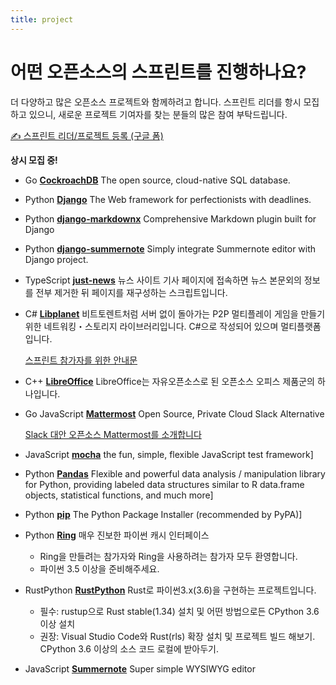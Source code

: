 ```yaml
---
title: project
---
```


# 어떤 오픈소스의 스프린트를 진행하나요?

더 다양하고 많은 오픈소스 프로젝트와 함께하려고 합니다. 스프린트 리더를 항시 모집하고 있으니, 
새로운 프로젝트 기여자를 찾는 분들의 많은 참여 부탁드립니다.

[✍️ 스프린트 리더/프로젝트 등록 (구글 폼)](https://goo.gl/forms/z8zouInWfCt9Qd6X2)

**상시 모집 중!**

* <span>Go</span>
  **[CockroachDB](https://www.cockroachlabs.com/)**
  The open source, cloud-native SQL database.

* <span>Python</span>
  **[Django](https://www.djangoproject.com/)**
  The Web framework for perfectionists with deadlines.

* <span>Python</span>
  **[django-markdownx](https://github.com/neutronX/django-markdownx)**
  Comprehensive Markdown plugin built for Django
  
* <span>Python</span>
  **[django-summernote](https://github.com/summernote/django-summernote)**
  Simply integrate Summernote editor with Django project.

* <span>TypeScript</span>
  **[just-news](https://github.com/disjukr/just-news)**
  뉴스 사이트 기사 페이지에 접속하면 뉴스 본문외의 정보를 전부 제거한 뒤 페이지를 재구성하는 스크립트입니다. 

* <span>C#</span>
  **[Libplanet](https://libplanet.io/)**
  비트토렌트처럼 서버 없이 돌아가는 P2P 멀티플레이 게임을 만들기 위한 네트워킹・스토리지 라이브러리입니다. C#으로 작성되어 있으며 멀티플랫폼입니다.

  [스프린트 참가자를 위한 안내문](https://snack.planetarium.dev/kor/2019/05/sprintseoul/)

* <span>C++</span>
  **[LibreOffice](https://www.libreoffice.org/)**
  LibreOffice는 자유오픈소스로 된 오픈소스 오피스 제품군의 하나입니다.

* <span>Go</span>
  <span>JavaScript</span>
  **[Mattermost](https://mattermost.com/)**
  Open Source, Private Cloud Slack Alternative

  [Slack 대안 오픈소스 Mattermost를 소개합니다](https://blog.cometkim.kr/posts/mattermost-contribution/introduction-to-mattermost/)

* <span>JavaScript</span>
  **[mocha](https://mochajs.org)**
  the fun, simple, flexible JavaScript test framework]

* <span>Python</span>
  **[Pandas](https://pandas.pydata.org)**
  Flexible and powerful data analysis / manipulation library for Python, providing labeled data structures similar to R data.frame objects, statistical functions, and much more]

* <span>Python</span>
  **[pip](https://pip.pypa.io/)**
  The Python Package Installer (recommended by PyPA)]  

* <span>Python</span>
  **[Ring](https://github.com/youknowone/ring)**
  매우 진보한 파이썬 캐시 인터페이스

  - Ring을 만들려는 참가자와 Ring을 사용하려는 참가자 모두 환영합니다.
  - 파이썬 3.5 이상을 준비해주세요.     

* <span>RustPython</span>
  **[RustPython](https://github.com/RustPython/RustPython)**
  Rust로 파이썬3.x(3.6)을 구현하는 프로젝트입니다.

  - 필수: rustup으로 Rust stable(1.34) 설치 및 어떤 방법으로든 CPython 3.6 이상 설치
  - 권장: Visual Studio Code와 Rust(rls) 확장 설치 및 프로젝트 빌드 해보기. CPython 3.6 이상의 소스 코드 로컬에 받아두기.
  
* <span>JavaScript</span>
  **[Summernote](https://summernote.org)**
  Super simple WYSIWYG editor
